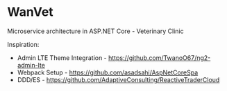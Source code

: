 # WanVet

Microservice architecture in ASP.NET Core - Veterinary Clinic

Inspiration:
- Admin LTE Theme Integration - https://github.com/TwanoO67/ng2-admin-lte
- Webpack Setup - https://github.com/asadsahi/AspNetCoreSpa
- DDD/ES - https://github.com/AdaptiveConsulting/ReactiveTraderCloud


